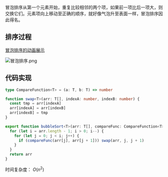 冒泡排序从第一个元素开始，重复比较相邻的两个项，如果前一项比后一项大，则交换它们。元素项向上移动至正确的顺序，就好像气泡升至表面一样，冒泡排序因此得名。

## 排序过程

[冒泡排序的动画展示](https://algorithm-visualizer.org/brute-force/bubble-sort)

![冒泡排序.png](https://cdn.luohuidong.cn/bubble-sort.jpg)

## 代码实现

```typescript
type CompareFunction<T> = (a: T, b: T) => number

function swap<T>(arr: T[], indexA: number, indexB: number) {
  const tmp = arr[indexA]
  arr[indexA] = arr[indexB]
  arr[indexB] = tmp
}

export function bubbleSort<T>(arr: T[], compareFunc: CompareFunction<T>) {
  for (let i = arr.length - 1; i > 0; i--) {
    for (let j = 0; j < i; j++) {
      if (compareFunc(arr[j], arr[j + 1])) swap(arr, j, j + 1)
    }
  }
  return arr
}
```

时间复杂度： $O(n^2)$

